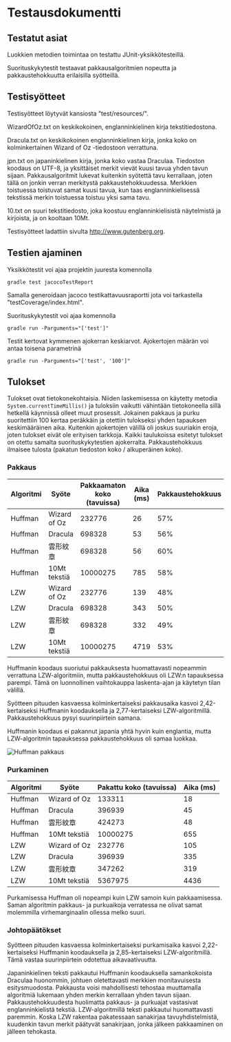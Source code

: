 # Testausdokumentti

## Testatut asiat

Luokkien metodien toimintaa on testattu JUnit-yksikkötesteillä.

Suorituskykytestit testaavat pakkausalgoritmien nopeutta ja pakkaustehokkuutta
erilaisilla syötteillä.

## Testisyötteet

Testisyötteet löytyvät kansiosta "test/resources/".

WizardOfOz.txt on keskikokoinen, englanninkielinen kirja tekstitiedostona.

Dracula.txt on keskikokoinen englanninkielinen kirja, jonka koko on
kolminkertainen Wizard of Oz -tiedostoon verrattuna.

jpn.txt on japaninkielinen kirja, jonka koko vastaa Draculaa. Tiedoston koodaus on UTF-8,
ja yksittäiset merkit vievät kuusi tavua yhden tavun sijaan. Pakkausalgoritmit
lukevat kuitenkin syötettä tavu kerrallaan, joten tällä on jonkin verran merkitystä
pakkaustehokkuudessa. Merkkien toistuessa toistuvat samat kuusi tavua, kun taas
englanninkielisessä tekstissä merkin toistuessa toistuu yksi sama tavu.

10.txt on suuri tekstitiedosto, joka koostuu englanninkielisistä näytelmistä ja kirjoista, ja on kooltaan 10Mt.

Testisyötteet ladattiin sivulta http://www.gutenberg.org.

## Testien ajaminen

Yksikkötestit voi ajaa projektin juuresta komennolla

    gradle test jacocoTestReport

Samalla generoidaan jacoco testikattavuusraportti jota voi tarkastella "testCoverage/index.html".

Suorituskykytestit voi ajaa komennolla

    gradle run -Parguments="['test']"

Testit kertovat kymmenen ajokerran keskiarvot. Ajokertojen määrän voi antaa toisena parametrinä

    gradle run -Parguments="['test', '100']"

## Tulokset

Tulokset ovat tietokonekohtaisia.
Niiden laskemisessa on käytetty metodia `System.currentTimeMillis()` ja tuloksiin vaikutti
vähintään tietokoneella sillä hetkellä käynnissä olleet muut prosessit.
Jokainen pakkaus ja purku suoritettiin 100 kertaa peräkkäin
ja otettiin tulokseksi yhden tapauksen keskimääräinen aika. Kuitenkin ajokertojen välillä
oli joskus suuriakin eroja, joten tulokset eivät ole erityisen tarkkoja.
Kaikki taulukoissa esitetyt tulokset on otettu samalta
suorituskykytestien ajokerralta. Pakkaustehokkuus ilmaisee tulosta (pakatun tiedoston koko / alkuperäinen koko).

### Pakkaus

Algoritmi | Syöte | Pakkaamaton koko (tavuissa) | Aika (ms) | Pakkaustehokkuus
--- | --- | --- | --- | ---
Huffman | Wizard of Oz | 232776   | 26   | 57%
Huffman | Dracula      | 698328   | 53   | 56%
Huffman | 雲形紋章      | 698328   | 56   | 60%
Huffman | 10Mt tekstiä | 10000275 |  785 | 58%
LZW     | Wizard of Oz | 232776   | 139   | 48%
LZW     | Dracula      | 698328   | 343  | 50%
LZW     | 雲形紋章      | 698328   | 332  | 49%
LZW     | 10Mt tekstiä | 10000275 | 4719 | 53%

Huffmanin koodaus suoriutui pakkauksesta huomattavasti nopeammin verrattuna LZW-algoritmiin,
mutta pakkaustehokkuus oli LZW:n tapauksessa parempi. Tämä on luonnollinen
vaihtokauppa laskenta-ajan ja käytetyn tilan välillä.

Syötteen pituuden kasvaessa kolminkertaiseksi pakkausaika kasvoi 2,42-kertaiseksi Huffmanin koodauksella
ja 2,77-kertaiseksi LZW-algoritmillä. Pakkaustehokkuus pysyi suurinpiirtein samana.

Huffmanin koodaus ei pakannut japania yhtä hyvin kuin englantia, mutta LZW-algoritmin
tapauksessa pakkaustehokkuus oli samaa luokkaa.

![Huffman pakkaus](/graphs/huffman_pakkaus.png?raw=true)

### Purkaminen

Algoritmi | Syöte | Pakattu koko (tavuissa) | Aika (ms)
--- | --- | --- | ---
Huffman | Wizard of Oz | 133311   | 18
Huffman | Dracula      | 396939   | 45
Huffman | 雲形紋章      | 424273   | 48
Huffman | 10Mt tekstiä | 10000275 | 655
LZW     | Wizard of Oz | 232776   | 105
LZW     | Dracula      | 396939   | 335
LZW     | 雲形紋章      | 347262   | 319
LZW     | 10Mt tekstiä | 5367975 | 4436

Purkamisessa Huffman oli nopeampi kuin LZW samoin kuin pakkaamisessa.
Saman algoritmin pakkaus- ja purkuaikoja verratessa ne olivat samat molemmilla virhemarginaalin ollessa melko suuri.

### Johtopäätökset

Syötteen pituuden kasvaessa kolminkertaiseksi purkamisaika kasvoi 2,22-kertaiseksi Huffmanin koodauksella ja 2,85-kertaiseksi LZW-algoritmillä.
Tämä vastaa suurinpiirtein odotettua aikavaativuutta.

Japaninkielinen teksti pakkautui Huffmanin koodauksella samankokoista Draculaa huonommin, johtuen oletettavasti merkkien
monitavuisesta esitysmuodosta. Pakkausta voisi mahdollisesti tehostaa muuttamalla algoritmiä
lukemaan yhden merkin kerrallaan yhden tavun sijaan. Pakkaustehokkuudesta huolimatta
pakkaus- ja purkuajat vastasivat englanninkielistä tekstiä.
LZW-algoritmillä teksti pakkautui huomattavasti paremmin. Koska LZW rakentaa pakatessaan
sanakirjaa tavuyhdistelmistä, kuudenkin tavun merkit päätyvät sanakirjaan, jonka jälkeen
pakkaaminen on jälleen tehokasta.
